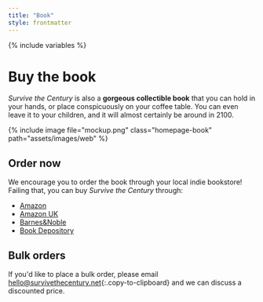 ```yaml
---
title: "Book"
style: frontmatter
---
```


{% include variables %}

# Buy the book

<div class="buy-the-book" markdown="1">

*Survive the Century* is also a **gorgeous collectible book** that you can hold in your hands, or place conspicuously on your coffee table. You can even leave it to your children, and it will almost certainly be around in 2100. 

{% include image file="mockup.png" class="homepage-book" path="assets/images/web" %}

</div>

## Order now

We encourage you to order the book through your local indie bookstore! Failing that, you can buy *Survive the Century* through:

- [Amazon](https://www.amazon.com/gp/product/0620987480/)
- [Amazon UK](https://www.amazon.co.uk/dp/0620987480/)
- [Barnes&Noble](https://www.barnesandnoble.com/w/survive-the-century-sam-beckbessinger/1141467203)
- [Book Depository](https://www.bookdepository.com/Survive-the-Century-Sam-Beckbessinger-Christopher-Trisos-Simon-Nicholson/9780620987486)

## Bulk orders

If you'd like to place a bulk order, please email [hello@survivethecentury.net](mailto:hello@survivethecentury.net){:.copy-to-clipboard} and we can discuss a discounted price.
